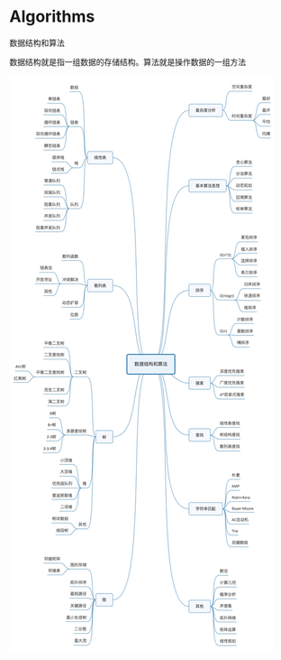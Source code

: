 # Algorithms
数据结构和算法

数据结构就是指一组数据的存储结构。算法就是操作数据的一组方法

![image](https://github.com/mynawang/Algorithms/blob/master/assets/Algorithms.jpg)